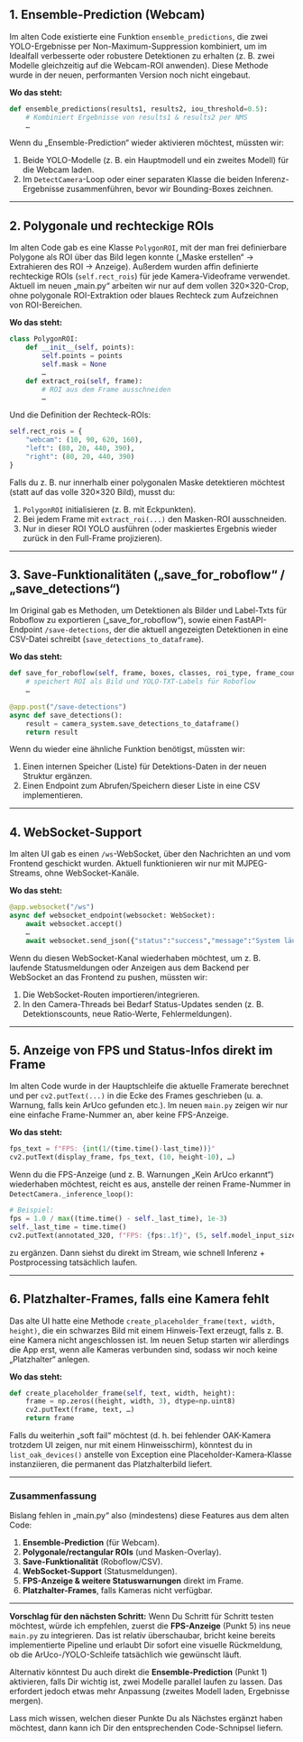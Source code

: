 ## 1. Ensemble-Prediction (Webcam)

Im alten Code existierte eine Funktion `ensemble_predictions`, die zwei YOLO-Ergebnisse per Non-Maximum-Suppression kombiniert, um im Idealfall verbesserte oder robustere Detektionen zu erhalten (z. B. zwei Modelle gleichzeitig auf die Webcam-ROI anwenden). Diese Methode wurde in der neuen, performanten Version noch nicht eingebaut.

**Wo das steht:**

```python
def ensemble_predictions(results1, results2, iou_threshold=0.5):
    # Kombiniert Ergebnisse von results1 & results2 per NMS
    …
```



Wenn du „Ensemble-Prediction“ wieder aktivieren möchtest, müssten wir:

1. Beide YOLO-Modelle (z. B. ein Hauptmodell und ein zweites Modell) für die Webcam laden.
2. Im `DetectCamera`-Loop oder einer separaten Klasse die beiden Inferenz-Ergebnisse zusammenführen, bevor wir Bounding-Boxes zeichnen.

---

## 2. Polygonale und rechteckige ROIs

Im alten Code gab es eine Klasse `PolygonROI`, mit der man frei definierbare Polygone als ROI über das Bild legen konnte („Maske erstellen“ → Extrahieren des ROI → Anzeige). Außerdem wurden affin definierte rechteckige ROIs (`self.rect_rois`) für jede Kamera-Videoframe verwendet. Aktuell im neuen „main.py“ arbeiten wir nur auf dem vollen 320×320-Crop, ohne polygonale ROI-Extraktion oder blaues Rechteck zum Aufzeichnen von ROI-Bereichen.

**Wo das steht:**

```python
class PolygonROI:
    def __init__(self, points):
        self.points = points
        self.mask = None
        …
    def extract_roi(self, frame):
        # ROI aus dem Frame ausschneiden
        …
```



Und die Definition der Rechteck-ROIs:

```python
self.rect_rois = {
    "webcam": (10, 90, 620, 160),
    "left": (80, 20, 440, 390),
    "right": (80, 20, 440, 390)
}
```



Falls du z. B. nur innerhalb einer polygonalen Maske detektieren möchtest (statt auf das volle 320×320 Bild), musst du:

1. `PolygonROI` initialisieren (z. B. mit Eckpunkten).
2. Bei jedem Frame mit `extract_roi(...)` den Masken-ROI ausschneiden.
3. Nur in dieser ROI YOLO ausführen (oder maskiertes Ergebnis wieder zurück in den Full-Frame projizieren).

---

## 3. Save-Funktionalitäten („save\_for\_roboflow“ / „save\_detections“)

Im Original gab es Methoden, um Detektionen als Bilder und Label-Txts für Roboflow zu exportieren („save\_for\_roboflow“), sowie einen FastAPI-Endpoint `/save-detections`, der die aktuell angezeigten Detektionen in eine CSV-Datei schreibt (`save_detections_to_dataframe`).

**Wo das steht:**

```python
def save_for_roboflow(self, frame, boxes, classes, roi_type, frame_count):
    # speichert ROI als Bild und YOLO-TXT-Labels für Roboflow
    …
  
@app.post("/save-detections")
async def save_detections():
    result = camera_system.save_detections_to_dataframe()
    return result
```



Wenn du wieder eine ähnliche Funktion benötigst, müssten wir:

1. Einen internen Speicher (Liste) für Detektions-Daten in der neuen Struktur ergänzen.
2. Einen Endpoint zum Abrufen/Speichern dieser Liste in eine CSV implementieren.

---

## 4. WebSocket-Support

Im alten UI gab es einen `/ws`-WebSocket, über den Nachrichten an und vom Frontend geschickt wurden. Aktuell funktionieren wir nur mit MJPEG-Streams, ohne WebSocket-Kanäle.

**Wo das steht:**

```python
@app.websocket("/ws")
async def websocket_endpoint(websocket: WebSocket):
    await websocket.accept()
    …
    await websocket.send_json({"status":"success","message":"System läuft."})
```



Wenn du diesen WebSocket-Kanal wiederhaben möchtest, um z. B. laufende Statusmeldungen oder Anzeigen aus dem Backend per WebSocket an das Frontend zu pushen, müssten wir:

1. Die WebSocket-Routen importieren/integrieren.
2. In den Camera-Threads bei Bedarf Status-Updates senden (z. B. Detektionscounts, neue Ratio-Werte, Fehlermeldungen).

---

## 5. Anzeige von FPS und Status‐Infos direkt im Frame

Im alten Code wurde in der Hauptschleife die aktuelle Framerate berechnet und per `cv2.putText(...)` in die Ecke des Frames geschrieben (u. a. Warnung, falls kein ArUco gefunden etc.). Im neuen `main.py` zeigen wir nur eine einfache Frame-Nummer an, aber keine FPS-Anzeige.

**Wo das steht:**

```python
fps_text = f"FPS: {int(1/(time.time()-last_time))}"
cv2.putText(display_frame, fps_text, (10, height-10), …)
```



Wenn du die FPS-Anzeige (und z. B. Warnungen „Kein ArUco erkannt“) wiederhaben möchtest, reicht es aus, anstelle der reinen Frame-Nummer in `DetectCamera._inference_loop()`:

```python
# Beispiel:
fps = 1.0 / max((time.time() - self._last_time), 1e-3)
self._last_time = time.time()
cv2.putText(annotated_320, f"FPS: {fps:.1f}", (5, self.model_input_size - 5), …)
```

zu ergänzen. Dann siehst du direkt im Stream, wie schnell Inferenz + Postprocessing tatsächlich laufen.

---

## 6. Platzhalter‐Frames, falls eine Kamera fehlt

Das alte UI hatte eine Methode `create_placeholder_frame(text, width, height)`, die ein schwarzes Bild mit einem Hinweis‐Text erzeugt, falls z. B. eine Kamera nicht angeschlossen ist. Im neuen Setup starten wir allerdings die App erst, wenn alle Kameras verbunden sind, sodass wir noch keine „Platzhalter“ anlegen.

**Wo das steht:**

```python
def create_placeholder_frame(self, text, width, height):
    frame = np.zeros((height, width, 3), dtype=np.uint8)
    cv2.putText(frame, text, …)
    return frame
```



Falls du weiterhin „soft fail“ möchtest (d. h. bei fehlender OAK-Kamera trotzdem UI zeigen, nur mit einem Hinweisschirm), könntest du in `list_oak_devices()` anstelle von Exception eine Placeholder-Kamera‐Klasse instanziieren, die permanent das Platzhalterbild liefert.

---

### Zusammenfassung

Bislang fehlen in „main.py“ also (mindestens) diese Features aus dem alten Code:

1. **Ensemble-Prediction** (für Webcam).
2. **Polygonale/rectangular ROIs** (und Masken-Overlay).
3. **Save-Funktionalität** (Roboflow/CSV).
4. **WebSocket-Support** (Statusmeldungen).
5. **FPS-Anzeige & weitere Statuswarnungen** direkt im Frame.
6. **Platzhalter-Frames**, falls Kameras nicht verfügbar.

---

**Vorschlag für den nächsten Schritt:**
Wenn Du Schritt für Schritt testen möchtest, würde ich empfehlen, zuerst die **FPS-Anzeige** (Punkt 5) ins neue `main.py` zu integrieren. Das ist relativ überschaubar, bricht keine bereits implementierte Pipeline und erlaubt Dir sofort eine visuelle Rückmeldung, ob die ArUco-/YOLO-Schleife tatsächlich wie gewünscht läuft.

Alternativ könntest Du auch direkt die **Ensemble-Prediction** (Punkt 1) aktivieren, falls Dir wichtig ist, zwei Modelle parallel laufen zu lassen. Das erfordert jedoch etwas mehr Anpassung (zweites Modell laden, Ergebnisse mergen).

Lass mich wissen, welchen dieser Punkte Du als Nächstes ergänzt haben möchtest, dann kann ich Dir den entsprechenden Code-Schnipsel liefern.
